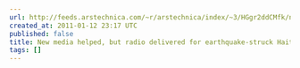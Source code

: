 ```yaml
---
url: http://feeds.arstechnica.com/~r/arstechnica/index/~3/HGgr2ddCMfk/new-media-helped-but-radio-delivered-for-earthquake-struck-haiti.ars
created_at: 2011-01-12 23:17 UTC
published: false
title: New media helped, but radio delivered for earthquake-struck Haiti
tags: []
---
```



